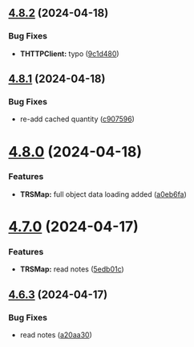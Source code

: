 ## [4.8.2](https://github.com/Torwent/SRL-T/compare/v4.8.1...v4.8.2) (2024-04-18)


### Bug Fixes

* **THTTPClient:** typo ([9c1d480](https://github.com/Torwent/SRL-T/commit/9c1d480a132500c1d3bd0d3fdacd255a38c36d51))



## [4.8.1](https://github.com/Torwent/SRL-T/compare/v4.8.0...v4.8.1) (2024-04-18)


### Bug Fixes

* re-add cached quantity ([c907596](https://github.com/Torwent/SRL-T/commit/c907596f615bfd1e0ee59b12845109e1dc7708a9))



# [4.8.0](https://github.com/Torwent/SRL-T/compare/v4.7.0...v4.8.0) (2024-04-18)


### Features

* **TRSMap:** full object data loading added ([a0eb6fa](https://github.com/Torwent/SRL-T/commit/a0eb6fac56c2ecc3af8508843f82b8dbda9117d4))



# [4.7.0](https://github.com/Torwent/SRL-T/compare/v4.6.3...v4.7.0) (2024-04-17)


### Features

* **TRSMap:** read notes ([5edb01c](https://github.com/Torwent/SRL-T/commit/5edb01c74e61c568f230266b35f807304a45555e))



## [4.6.3](https://github.com/Torwent/SRL-T/compare/v4.6.2...v4.6.3) (2024-04-17)


### Bug Fixes

* read notes ([a20aa30](https://github.com/Torwent/SRL-T/commit/a20aa3032a29a1476aa2b3da299bd376b91d8ce4))



